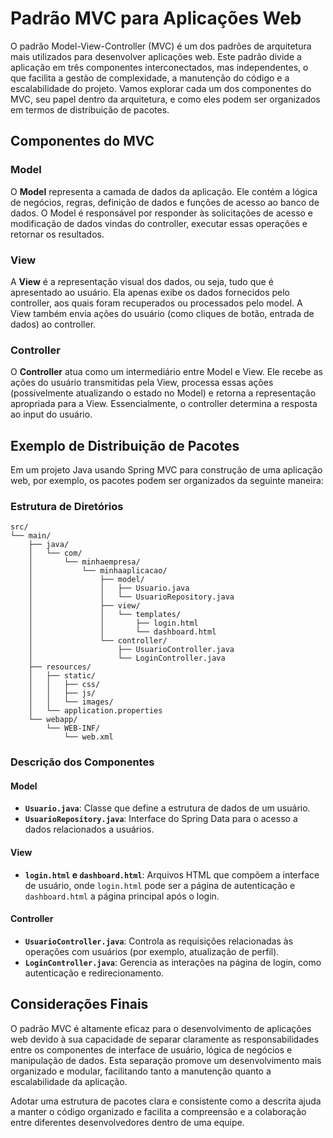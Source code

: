 # Padrão MVC para Aplicações Web

O padrão Model-View-Controller (MVC) é um dos padrões de arquitetura mais utilizados para desenvolver aplicações web. Este padrão divide a aplicação em três componentes interconectados, mas independentes, o que facilita a gestão de complexidade, a manutenção do código e a escalabilidade do projeto. Vamos explorar cada um dos componentes do MVC, seu papel dentro da arquitetura, e como eles podem ser organizados em termos de distribuição de pacotes.

## Componentes do MVC

### Model
O **Model** representa a camada de dados da aplicação. Ele contém a lógica de negócios, regras, definição de dados e funções de acesso ao banco de dados. O Model é responsável por responder às solicitações de acesso e modificação de dados vindas do controller, executar essas operações e retornar os resultados.

### View
A **View** é a representação visual dos dados, ou seja, tudo que é apresentado ao usuário. Ela apenas exibe os dados fornecidos pelo controller, aos quais foram recuperados ou processados pelo model. A View também envia ações do usuário (como cliques de botão, entrada de dados) ao controller.

### Controller
O **Controller** atua como um intermediário entre Model e View. Ele recebe as ações do usuário transmitidas pela View, processa essas ações (possivelmente atualizando o estado no Model) e retorna a representação apropriada para a View. Essencialmente, o controller determina a resposta ao input do usuário.

## Exemplo de Distribuição de Pacotes

Em um projeto Java usando Spring MVC para construção de uma aplicação web, por exemplo, os pacotes podem ser organizados da seguinte maneira:

### Estrutura de Diretórios

```
src/
└── main/
    ├── java/
    │   └── com/
    │       └── minhaempresa/
    │           └── minhaaplicacao/
    │               ├── model/
    │               │   ├── Usuario.java
    │               │   └── UsuarioRepository.java
    │               ├── view/
    │               │   └── templates/
    │               │       ├── login.html
    │               │       └── dashboard.html
    │               └── controller/
    │                   ├── UsuarioController.java
    │                   └── LoginController.java
    ├── resources/
    │   ├── static/
    │   │   ├── css/
    │   │   ├── js/
    │   │   └── images/
    │   └── application.properties
    └── webapp/
        └── WEB-INF/
            └── web.xml
```

### Descrição dos Componentes

#### Model
- **`Usuario.java`**: Classe que define a estrutura de dados de um usuário.
- **`UsuarioRepository.java`**: Interface do Spring Data para o acesso a dados relacionados a usuários.

#### View
- **`login.html` e `dashboard.html`**: Arquivos HTML que compõem a interface de usuário, onde `login.html` pode ser a página de autenticação e `dashboard.html` a página principal após o login.

#### Controller
- **`UsuarioController.java`**: Controla as requisições relacionadas às operações com usuários (por exemplo, atualização de perfil).
- **`LoginController.java`**: Gerencia as interações na página de login, como autenticação e redirecionamento.

## Considerações Finais

O padrão MVC é altamente eficaz para o desenvolvimento de aplicações web devido à sua capacidade de separar claramente as responsabilidades entre os componentes de interface de usuário, lógica de negócios e manipulação de dados. Esta separação promove um desenvolvimento mais organizado e modular, facilitando tanto a manutenção quanto a escalabilidade da aplicação.

Adotar uma estrutura de pacotes clara e consistente como a descrita ajuda a manter o código organizado e facilita a compreensão e a colaboração entre diferentes desenvolvedores dentro de uma equipe.